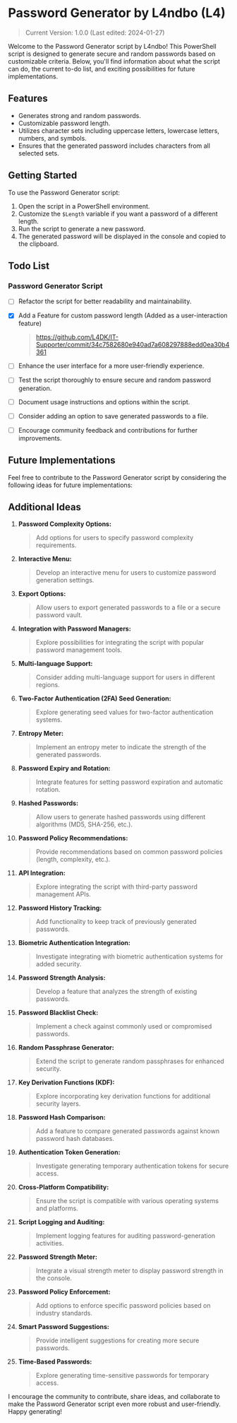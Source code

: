 # Password Generator by L4ndbo (L4)
> Current Version: 1.0.0 (Last edited: 2024-01-27)

Welcome to the Password Generator script by L4ndbo!
This PowerShell script is designed to generate secure and random passwords based on customizable criteria. 
Below, you'll find information about what the script can do, the current to-do list, and exciting possibilities for future implementations.


## Features

- Generates strong and random passwords.
- Customizable password length.
- Utilizes character sets including uppercase letters, lowercase letters, numbers, and symbols.
- Ensures that the generated password includes characters from all selected sets.


## Getting Started

To use the Password Generator script:

1. Open the script in a PowerShell environment.
2. Customize the `$Length` variable if you want a password of a different length.
3. Run the script to generate a new password.
4. The generated password will be displayed in the console and copied to the clipboard.


## Todo List

### Password Generator Script
- [ ] Refactor the script for better readability and maintainability.
- [x] Add a Feature for custom password length (Added as a user-interaction feature)
   > https://github.com/L4DK/IT-Supporter/commit/34c7582680e940ad7a608297888edd0ea30b4361   
- [ ] Enhance the user interface for a more user-friendly experience.
- [ ] Test the script thoroughly to ensure secure and random password generation.
- [ ] Document usage instructions and options within the script.
- [ ] Consider adding an option to save generated passwords to a file.
- [ ] Encourage community feedback and contributions for further improvements.


## Future Implementations

Feel free to contribute to the Password Generator script by considering the following ideas for future implementations:

## Additional Ideas

1. **Password Complexity Options:**
   > Add options for users to specify password complexity requirements.

2. **Interactive Menu:**
   > Develop an interactive menu for users to customize password generation settings.

3. **Export Options:**
   > Allow users to export generated passwords to a file or a secure password vault.

4. **Integration with Password Managers:**
   > Explore possibilities for integrating the script with popular password management tools.

5. **Multi-language Support:**
   > Consider adding multi-language support for users in different regions.

6. **Two-Factor Authentication (2FA) Seed Generation:**
   > Explore generating seed values for two-factor authentication systems.

7. **Entropy Meter:**
   > Implement an entropy meter to indicate the strength of the generated passwords.

8. **Password Expiry and Rotation:**
   > Integrate features for setting password expiration and automatic rotation.

9. **Hashed Passwords:**
   > Allow users to generate hashed passwords using different algorithms (MD5, SHA-256, etc.).

10. **Password Policy Recommendations:**
    > Provide recommendations based on common password policies (length, complexity, etc.).

11. **API Integration:**
    > Explore integrating the script with third-party password management APIs.

12. **Password History Tracking:**
    > Add functionality to keep track of previously generated passwords.

13. **Biometric Authentication Integration:**
    > Investigate integrating with biometric authentication systems for added security.

14. **Password Strength Analysis:**
    > Develop a feature that analyzes the strength of existing passwords.

15. **Password Blacklist Check:**
    > Implement a check against commonly used or compromised passwords.

16. **Random Passphrase Generator:**
    > Extend the script to generate random passphrases for enhanced security.

17. **Key Derivation Functions (KDF):**
    > Explore incorporating key derivation functions for additional security layers.

18. **Password Hash Comparison:**
    > Add a feature to compare generated passwords against known password hash databases.

19. **Authentication Token Generation:**
    > Investigate generating temporary authentication tokens for secure access.

20. **Cross-Platform Compatibility:**
    > Ensure the script is compatible with various operating systems and platforms.

21. **Script Logging and Auditing:**
    > Implement logging features for auditing password-generation activities.

22. **Password Strength Meter:**
    > Integrate a visual strength meter to display password strength in the console.

23. **Password Policy Enforcement:**
    > Add options to enforce specific password policies based on industry standards.

24. **Smart Password Suggestions:**
    > Provide intelligent suggestions for creating more secure passwords.

25. **Time-Based Passwords:**
    > Explore generating time-sensitive passwords for temporary access.


I encourage the community to contribute, share ideas, and collaborate to make the Password Generator script even more robust and user-friendly.
Happy generating!
